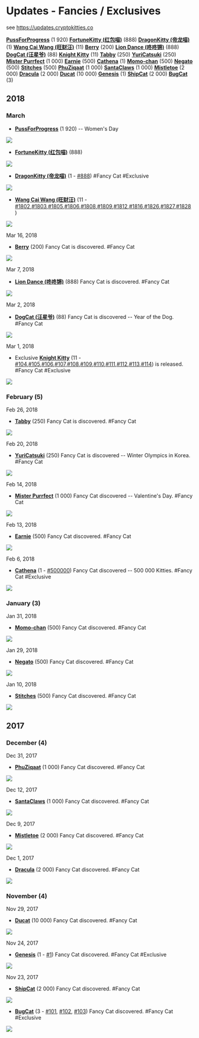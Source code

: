 # Updates - Fancies / Exclusives

see <https://updates.cryptokitties.co>

[**PussForProgress**](https://www.cryptokitties.co/marketplace/all?search=fancy%3Apussforprogress) (1 920)
[**FortuneKitty (红包喵)**](https://www.cryptokitties.co/marketplace/all?search=fancy%3A%E7%BA%A2%E5%8C%85%E5%96%B5) (888)
[**DragonKitty (帝龙喵)**](https://www.cryptokitties.co/marketplace/all?search=fancy%3A%E5%B8%9D%E9%BE%99%E5%96%B5) (1)
[**Wang Cai Wang (旺财汪)**](https://www.cryptokitties.co/marketplace/all?search=fancy%3A%E6%97%BA%E8%B4%A2%E6%B1%AA) (11)
[**Berry**](https://www.cryptokitties.co/marketplace/all?search=fancy%3Aberry) (200)
[**Lion Dance (咚咚锵)**](https://www.cryptokitties.co/marketplace/all?search=fancy%3A%E5%92%9A%E5%92%9A%E9%94%B5) (888)
[**DogCat (汪星爷)**](https://www.cryptokitties.co/marketplace/all?search=fancy%3A%E6%B1%AA%E6%98%9F%E7%88%B7) (88)
[**Knight Kitty**](https://www.cryptokitties.co/marketplace/all?search=fancy%3Aknightkitty) (11)
[**Tabby**](https://www.cryptokitties.co/marketplace/all?search=fancy%3Atabby) (250)
[**YuriCatsuki**](https://www.cryptokitties.co/marketplace/all?search=fancy%3Ayuricatsuki) (250)
[**Mister Purrfect**](https://www.cryptokitties.co/marketplace/all?search=fancy%3Amisterpurrfect) (1 000)
[**Earnie**](https://www.cryptokitties.co/marketplace/all?search=fancy%3Aearnie) (500)
[**Cathena**](https://www.cryptokitties.co/marketplace/all?search=fancy%3Acathena) (1)
[**Momo-chan**](https://www.cryptokitties.co/marketplace/all?search=fancy%3Amomo-chan) (500)
[**Negato**](https://www.cryptokitties.co/marketplace/all?search=fancy%3Anegato) (500)
[**Stitches**](https://www.cryptokitties.co/marketplace/all?search=fancy%3Astitches) (500)
[**PhuZiqaat**](https://www.cryptokitties.co/marketplace/all?search=fancy%3Aphuziqaat)  (1 000)
[**SantaClaws**](https://www.cryptokitties.co/marketplace/all?search=fancy%3Asantaclaws)  (1 000)
[**Mistletoe**](https://www.cryptokitties.co/marketplace/all?search=fancy%3Amistletoe)  (2 000)
[**Dracula**](https://www.cryptokitties.co/marketplace/all?search=fancy%3Adracula) (2 000)
[**Ducat**](https://www.cryptokitties.co/marketplace/all?search=fancy%3Aducat) (10 000)
[**Genesis**](https://www.cryptokitties.co/marketplace/all?search=fancy%3Agenesis) (1)
[**ShipCat**](https://www.cryptokitties.co/marketplace/all?search=fancy%3Ashipcat) (2 000)
[**BugCat**](https://www.cryptokitties.co/marketplace/all?search=fancy%3Abugcat) (3)




## 2018


### March


<!--  Mar ??, 2018 -->
- [**PussForProgress**](https://www.cryptokitties.co/marketplace/all?search=fancy%3Apussforprogress) (1 920)  -- Women's Day  

![](../i/fancy-pussforprogress.png)


<!--  Mar ??, 2018   use fortune cat ??-->
- [**FortuneKitty (红包喵)**](https://www.cryptokitties.co/marketplace/all?search=fancy%3A%E7%BA%A2%E5%8C%85%E5%96%B5) (888)

![](../i/fancy-fortunekitty.png)


<!--  Mar ??, 2018  ??-->
- [**DragonKitty (帝龙喵)**](https://www.cryptokitties.co/marketplace/all?search=fancy%3A%E5%B8%9D%E9%BE%99%E5%96%B5) (1 - [#888](https://www.cryptokitties.co/kitty/888))   #Fancy Cat #Exclusive

![](../i/fancy-dragonkitty.png)

<!--  Mar ??, 2018  ??-->
- [**Wang Cai Wang (旺财汪)**](https://www.cryptokitties.co/marketplace/all?search=fancy%3A%E6%97%BA%E8%B4%A2%E6%B1%AA) (11 - [#1802](https://www.cryptokitties.co/kitty/1802),[#1803](https://www.cryptokitties.co/kitty/1803),[#1805](https://www.cryptokitties.co/kitty/1805),[#1806](https://www.cryptokitties.co/kitty/1806),[#1808](https://www.cryptokitties.co/kitty/1808),[#1809](https://www.cryptokitties.co/kitty/1809),[#1812](https://www.cryptokitties.co/kitty/1812),[#1816](https://www.cryptokitties.co/kitty/1816),[#1826](https://www.cryptokitties.co/kitty/1826),[#1827](https://www.cryptokitties.co/kitty/1827),[#1828](https://www.cryptokitties.co/kitty/1828)) 

![](../i/fancy-wangcaiwang.png)

<!-- find the "official" latin/english name ?? -->



Mar 16, 2018
- [**Berry**](https://www.cryptokitties.co/marketplace/all?search=fancy%3Aberry) (200) Fancy Cat is discovered. #Fancy Cat

![](../i/fancy-berry.png)


Mar 7, 2018
- [**Lion Dance (咚咚锵)**](https://www.cryptokitties.co/marketplace/all?search=fancy%3A%E5%92%9A%E5%92%9A%E9%94%B5) (888) Fancy Cat is discovered. #Fancy Cat

![](../i/fancy-liondance.png)

Mar 2, 2018
- [**DogCat (汪星爷)**](https://www.cryptokitties.co/marketplace/all?search=fancy%3A%E6%B1%AA%E6%98%9F%E7%88%B7) (88) Fancy Cat is discovered -- Year of the Dog. #Fancy Cat

![](../i/fancy-wangxingye.png)

<!-- fix: rename to dogcat or DogCat !!! -->

Mar 1, 2018
- Exclusive [**Knight Kitty**](https://www.cryptokitties.co/marketplace/all?search=fancy%3Aknightkitty) (11 - [#104](https://www.cryptokitties.co/kitty/104),[#105](https://www.cryptokitties.co/kitty/105),[#106](https://www.cryptokitties.co/kitty/106),[#107](https://www.cryptokitties.co/kitty/107),[#108](https://www.cryptokitties.co/kitty/108),[#109](https://www.cryptokitties.co/kitty/109),[#110](https://www.cryptokitties.co/kitty/110),[#111](https://www.cryptokitties.co/kitty/111),[#112](https://www.cryptokitties.co/kitty/112),[#113](https://www.cryptokitties.co/kitty/113),[#114](https://www.cryptokitties.co/kitty/114)) is released. #Fancy Cat #Exclusive

![](../i/fancy-knightkitty.png)



### February (5)

Feb 26, 2018
- [**Tabby**](https://www.cryptokitties.co/marketplace/all?search=fancy%3Atabby) (250) Fancy Cat is discovered.  #Fancy Cat

![](../i/fancy-tabby.png)


Feb 20, 2018
- [**YuriCatsuki**](https://www.cryptokitties.co/marketplace/all?search=fancy%3Ayuricatsuki) (250) Fancy Cat is discovered -- Winter Olympics in Korea.  #Fancy Cat

![](../i/fancy-yuricatsuki.png)


Feb 14, 2018
- [**Mister Purrfect**](https://www.cryptokitties.co/marketplace/all?search=fancy%3Amisterpurrfect) (1 000) Fancy Cat discovered -- Valentine's Day.  #Fancy Cat

![](../i/fancy-misterpurrfect.png)


Feb 13, 2018
- [**Earnie**](https://www.cryptokitties.co/marketplace/all?search=fancy%3Aearnie) (500) Fancy Cat discovered.  #Fancy Cat

![](../i/fancy-earnie.png)


Feb 6, 2018
- [**Cathena**](https://www.cryptokitties.co/marketplace/all?search=fancy%3Acathena) (1 - [#500000](https://www.cryptokitties.co/kitty/500000)) Fancy Cat discovered -- 500 000 Kitties.  #Fancy Cat  #Exclusive

![](../i/fancy-cathena.png)



### January (3)

Jan 31, 2018
- [**Momo-chan**](https://www.cryptokitties.co/marketplace/all?search=fancy%3Amomo-chan) (500) Fancy Cat discovered.   #Fancy Cat

![](../i/fancy-momochan.png)



Jan 29, 2018
- [**Negato**](https://www.cryptokitties.co/marketplace/all?search=fancy%3Anegato) (500) Fancy Cat discovered.  #Fancy Cat

![](../i/fancy-negato.png)


Jan 10, 2018
- [**Stitches**](https://www.cryptokitties.co/marketplace/all?search=fancy%3Astitches) (500) Fancy Cat discovered.  #Fancy Cat

![](../i/fancy-stitches.png)


## 2017

### December (4)

Dec 31, 2017
- [**PhuZiqaat**](https://www.cryptokitties.co/marketplace/all?search=fancy%3Aphuziqaat)  (1 000) Fancy Cat discovered. #Fancy Cat

![](../i/fancy-phuziqaat.png)


Dec 12, 2017
- [**SantaClaws**](https://www.cryptokitties.co/marketplace/all?search=fancy%3Asantaclaws)  (1 000) Fancy Cat discovered.  #Fancy Cat

![](../i/fancy-santaclaws.png)


Dec 9, 2017
- [**Mistletoe**](https://www.cryptokitties.co/marketplace/all?search=fancy%3Amistletoe)  (2 000) Fancy Cat discovered.  #Fancy Cat

![](../i/fancy-mistletoe.png)


Dec 1, 2017
- [**Dracula**](https://www.cryptokitties.co/marketplace/all?search=fancy%3Adracula) (2 000) Fancy Cat discovered.  #Fancy Cat

![](../i/fancy-dracula.png)


### November (4)

Nov 29, 2017
- [**Ducat**](https://www.cryptokitties.co/marketplace/all?search=fancy%3Aducat) (10 000) Fancy Cat discovered. #Fancy Cat

![](../i/fancy-ducat.png)


Nov 24, 2017
- [**Genesis**](https://www.cryptokitties.co/marketplace/all?search=fancy%3Agenesis) (1 - [#1](https://www.cryptokitties.co/kitty/101)) Fancy Cat discovered.  #Fancy Cat #Exclusive

![](../i/fancy-genesis.png)


Nov 23, 2017
- [**ShipCat**](https://www.cryptokitties.co/marketplace/all?search=fancy%3Ashipcat) (2 000)  Fancy Cat discovered.  #Fancy Cat

![](../i/fance-shipcat.png)

<!-- fix: name to fancy!!! -->


- [**BugCat**](https://www.cryptokitties.co/marketplace/all?search=fancy%3Abugcat) (3 - [#101](https://www.cryptokitties.co/kitty/101), [#102](https://www.cryptokitties.co/kitty/102), [#103](https://www.cryptokitties.co/kitty/103))  Fancy Cat discovered.  #Fancy Cat #Exclusive

![](../i/fancy-bugcat.png)


